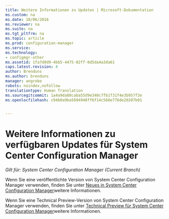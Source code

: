 ```yaml
---
title: Weitere Informationen zu Updates | Microsoft-Dokumentation
ms.custom: na
ms.date: 10/06/2016
ms.reviewer: na
ms.suite: na
ms.tgt_pltfrm: na
ms.topic: article
ms.prod: configuration-manager
ms.service: 
ms.technology:
- configmgr-other
ms.assetid: 1fa7d0d9-4bb5-4475-82ff-0d5da4a3da61
caps.latest.revision: 4
author: Brenduns
ms.author: brenduns
manager: angrobe
robots: noindex,nofollow
translationtype: Human Translation
ms.sourcegitcommit: 1a4a9da88caba55d9e340c7fb1f31f4e3b957f3e
ms.openlocfilehash: c94b0a9ba5694948ff6f14c568e776de20207b01


---
```

# <a name="learn-more-about-available-updates-for-system-center-configuration-manager"></a>Weitere Informationen zu verfügbaren Updates für System Center Configuration Manager

*Gilt für: System Center Configuration Manager (Current Branch)*

Wenn Sie eine veröffentlichte Version von System Center Configuration Manager verwenden, finden Sie unter [Neues in System Center Configuration Manager](http://technet.microsoft.com/library/mt622084.aspx)weitere Informationen.  

 Wenn Sie eine Technical Preview-Version von System Center Configuration Manager verwenden, finden Sie unter [Technical Preview für System Center Configuration Manager](http://technet.microsoft.com/library/mt595861.aspx)weitere Informationen.



<!--HONumber=Dec16_HO3-->


